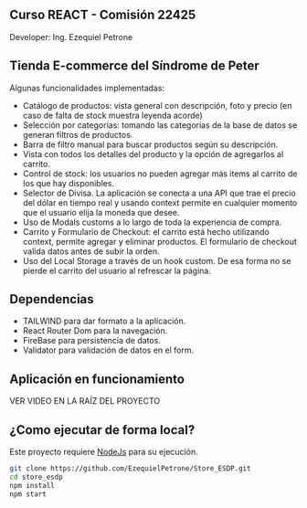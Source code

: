 ## Curso REACT - Comisión 22425

Developer: Ing. Ezequiel Petrone


## Tienda E-commerce del Síndrome de Peter

Algunas funcionalidades implementadas:

- Catálogo de productos: vista general con descripción, foto y precio (en caso de falta de stock muestra leyenda acorde)
- Selección por categorías: tomando las categorías de la base de datos se generan filtros de productos.
- Barra de filtro manual para buscar productos según su descripción.
- Vista con todos los detalles del producto y la opción de agregarlos al carrito.
- Control de stock: los usuarios no pueden agregar más items al carrito de los que hay disponibles.
- Selector de Divisa. La aplicación se conecta a una API que trae el precio del dólar en tiempo real y usando context permite en cualquier momento que el usuario elija la moneda que desee.
- Uso de Modals customs a lo largo de toda la experiencia de compra.
- Carrito y Formulario de Checkout: el carrito está hecho utilizando context, permite agregar y eliminar productos. El formulario de checkout valida datos antes de subir la orden.
- Uso del Local Storage a través de un hook custom. De esa forma no se pierde el carrito del usuario al refrescar la página.


## Dependencias

- TAILWIND para dar formato a la aplicación.
- React Router Dom para la navegación.
- FireBase para persistencia de datos.
- Validator para validación de datos en el form.


## Aplicación en funcionamiento

VER VIDEO EN LA RAÍZ DEL PROYECTO


## ¿Como ejecutar de forma local?

Este proyecto requiere [NodeJs](https://nodejs.org/) para su ejecución.

```bash
git clone https://github.com/EzequielPetrone/Store_ESDP.git
cd store_esdp
npm install
npm start
```